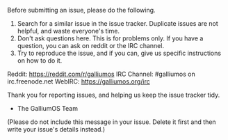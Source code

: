 Before submitting an issue, please do the following.

1. Search for a similar issue in the issue tracker. Duplicate issues are not helpful, and waste everyone's time.
2. Don't ask questions here. This is for problems only. If you have a question, you can ask on reddit or the IRC channel.
3. Try to reproduce the issue, and if you can, give us specific instructions on how to do it.

Reddit: https://reddit.com/r/galliumos
IRC Channel: #galliumos on irc.freenode.net
WebIRC: https://galliumos.org/irc

Thank you for reporting issues, and helping us keep the issue tracker tidy.

- The GalliumOS Team

(Please do not include this message in your issue. Delete it first and then write your issue's details instead.)
